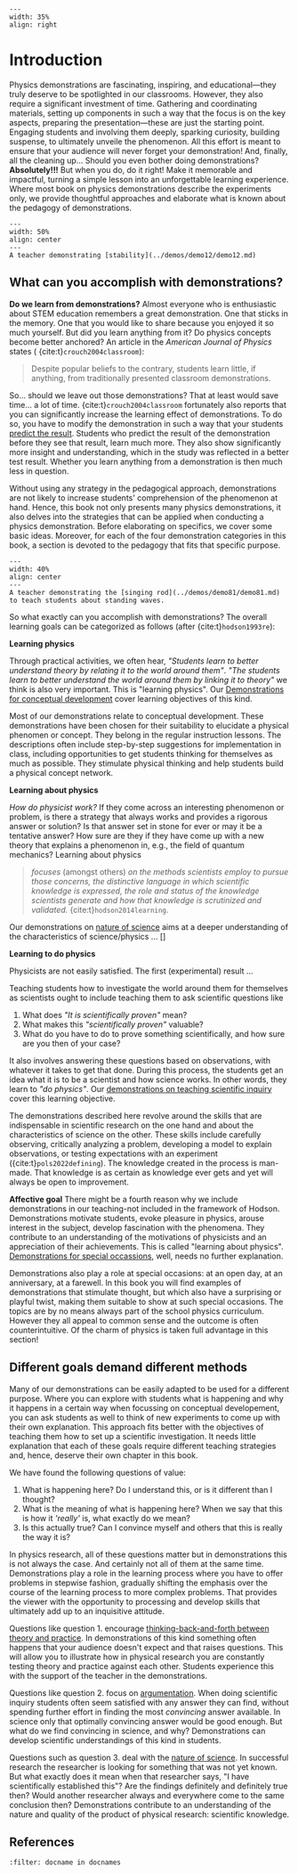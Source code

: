 ```{figure} ../figures/busy.png
---
width: 35%
align: right
```

# Introduction

Physics demonstrations are fascinating, inspiring, and educational—they truly deserve to be spotlighted in our classrooms. However, they also require a significant investment of time. Gathering and coordinating materials, setting up components in such a way that the focus is on the key aspects, preparing the presentation—these are just the starting point. Engaging students and involving them deeply, sparking curiosity, building suspense, to ultimately unveile the phenomenon. All this effort is meant to ensure that your audience will never forget your demonstration! And, finally, all the cleaning up... Should you even bother doing demonstrations? **Absolutely!!!** But when you do, do it right! Make it memorable and impactful, turning a simple lesson into an unforgettable learning experience. Where most book on physics demonstrations describe the experiments only, we provide thoughtful approaches and elaborate what is known about the pedagogy of demonstrations.

```{figure} ../demos/demo12/demo12_figure2.jpg
---
width: 50%
align: center
---
A teacher demonstrating [stability](../demos/demo12/demo12.md)
```

## What can you accomplish with demonstrations?
**Do we learn from demonstrations?**
Almost everyone who is enthusiastic about STEM education remembers a great demonstration. One that sticks in the memory. One that you would like to share because you enjoyed it so much yourself. But did you learn anything from it? Do physics concepts become better anchored? An article in the *American Journal of Physics* states ( {cite:t}`crouch2004classroom`):

> Despite popular beliefs to the contrary, students learn little, if anything, from traditionally presented classroom demonstrations.

So... should we leave out those demonstrations? That at least would save time... a lot of time. {cite:t}`crouch2004classroom` fortunately also reports that you can significantly increase the learning effect of demonstrations. To do so, you have to modify the demonstration in such a way that your students [predict the result](PoE). Students who predict the result of the demonstration before they see that result, learn much more. They also show significantly more insight and understanding, which in the study was reflected in a better test result. Whether you learn anything from a demonstration is then much less in question.

Without using any strategy in the pedagogical approach, demonstrations are not likely to increase students' comprehension of the phenomenon at hand. Hence, this book not only presents many physics demonstrations, it also delves into the strategies that can be applied when conducting a physics demonstration. Before elaborating on specifics, we cover some basic ideas. Moreover, for each of the four demonstration categories in this book, a section is devoted to the pedagogy that fits that specific purpose.

``` {figure} Figures/singingrod.jpg
---
width: 40%
align: center
---
A teacher demonstrating the [singing rod](../demos/demo81/demo81.md) to teach students about standing waves.
```

So what exactly can you accomplish with demonstrations? The overall learning goals can be categorized as follows (after {cite:t}`hodson1993re`):

**Learning physics**

Through practical activities, we often hear, *"Students learn to better understand theory by relating it to the world around them"*. *"The students learn to better understand the world around them by linking it to theory"* we think is also very important. This is "learning physics". Our [Demonstrations for conceptual development](../demos/Conceptdemos1.md) cover learning objectives of this kind. 

Most of our demonstrations relate to conceptual development. These demonstrations have been chosen for their suitability to elucidate a physical phenomen or concept. They belong in the regular instruction lessons. The descriptions often include step-by-step suggestions for implementation in class, including opportunities to get students thinking for themselves as much as possible. They stimulate physical thinking and help students build a physical concept network.

**Learning about physics**

*How do physicist work?* If they come across an interesting phenomenon or problem, is there a strategy that always works and provides a rigorous answer or solution? Is that answer set in stone for ever or may it be a tentative answer? How sure are they if they have come up with a new theory that explains a phenomenon in, e.g., the field of quantum mechanics? Learning about physics 
> *focuses* (amongst others) *on the methods scientists employ to pursue those concerns, the distinctive language in which scientific knowledge is expressed, the role and status of the knowledge scientists generate and how that knowledge is scrutinized and validated.* {cite:t}`hodson2014learning`.

Our demonstrations on [nature of science](../demos/NOSdemos.md) aims at a deeper understanding of the characteristics of science/physics ... []

**Learning to do physics**

Physicists are not easily satisfied. The first (experimental) result ...  


Teaching students how to investigate the world around them for themselves as scientists ought to include teaching them to ask scientific questions like
1. What does *"It is scientifically proven"* mean? 
2. What makes this *"scientifically proven"* valuable? 
3. What do you have to do to prove something scientifically, and how sure are you then of your case?

It also involves answering these questions based on observations, with whatever it takes to get that done. During this process, the students get an idea what it is to be a scientist and how science works. In other words, they learn to *"do physics"*. Our [demonstrations on teaching scientific inquiry](../demos/Inquirydemos.md) cover this learning objective.

The demonstrations described here revolve around the skills that are indispensable in scientific research on the one hand and about the characteristics of science on the other. These skills include carefully observing, critically analyzing a problem, developing a model to explain observations, or testing expectations with an experiment ({cite:t}`pols2022defining`). The knowledge created in the process is man-made. That knowledge is as certain as knowledge ever gets and yet will always be open to improvement. 






**Affective goal**
There might be a fourth reason why we include demonstrations in our teaching-not included in the framework of Hodson. Demonstrations motivate students, evoke pleasure in physics, arouse interest in the subject, develop fascination with the phenomena. They contribute to an understanding of the motivations of physicists and an appreciation of their achievements. This is called "learning about physics". [Demonstrations for special occassions](../demos/Specialdemos.md), well, needs no further explanation.

Demonstrations also play a role at special occasions: at an open day, at an anniversary, at a farewell. In this book you  will find examples of demonstrations that stimulate thought, but which also have a surprising or playful twist, making them suitable to show at such special occasions. The topics are by no means always part of the school physics curriculum. However they all appeal to common sense and the outcome is often counterintuitive. Of the charm of physics is taken full advantage in this section!

## Different goals demand different methods
Many of our demonstrations can be easily adapted to be used for a different purpose. Where you can explore with students what is happening and why it happens in a certain way when focussing on conceptual developement, you can ask students as well to think of new experiments to come up with their own explanation. This approach fits better with the objectives of teaching them how to set up a scientific investigation. It needs little explanation that each of these goals require different teaching strategies and, hence, deserve their own chapter in this book.

We have found the following questions of value: 
1. What is happening here? Do I understand this, or is it different than I thought?
2. What is the meaning of what is happening here? When we say that this is how it *'really'* is, what exactly do we mean?
3. Is this actually true? Can I convince myself and others that this is really the way it is?

In physics research, all of these questions matter but in demonstrations this is not always the case. And certainly not all of them at the same time. Demonstrations play a role in the learning process where you have to offer problems in stepwise fashion, gradually shifting the emphasis over the course of the learning process to more complex problems. That provides the viewer with the opportunity to processing and develop skills that ultimately add up to an inquisitive attitude.

Questions like question 1. encourage [thinking-back-and-forth between theory and practice](../Pedagogy/BackAndForthThinking.md). In demonstrations of this kind  something often happens that your audience doesn't expect and that raises questions. This will allow you to illustrate how in physical research you are constantly testing theory and practice against each other. Students experience this with the support of the teacher in the demonstrations. 

Questions like question 2. focus on [argumentation](../Pedagogy/Argumentation.md). When doing scientific inquiry students often seem satisfied with any answer they can find, without spending further effort in finding the most *convincing* answer available. In science only that optimally convincing answer would be good enough.
But what do we find convincing in science, and why? Demonstrations can develop scientific understandings of this kind in students. 

Questions such as question 3. deal with the [nature of science](../Pedagogy/Nos.md). In successful research the researcher is looking for something that was not yet known. 
But what exactly does it mean when that researcher says, "I have scientifically established this"? Are the findings definitely and definitely true then? Would another researcher always and everywhere come to the same conclusion then? Demonstrations contribute to an understanding of the nature and quality of the product of physical research: scientific knowledge. 




## References
```{bibliography}
:filter: docname in docnames
```
